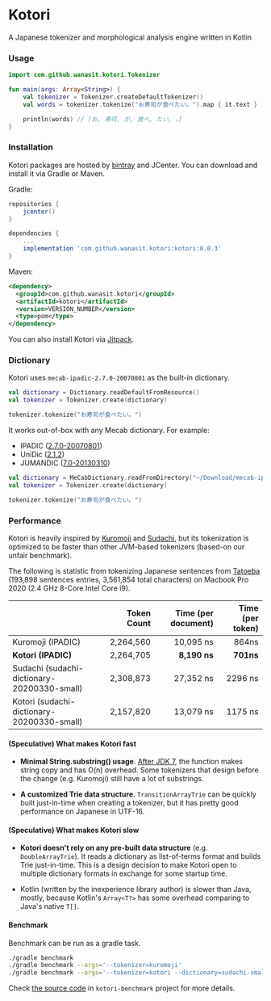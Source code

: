 # Kotori
A Japanese tokenizer and morphological analysis engine written in Kotlin

### Usage

```kotlin
import com.github.wanasit.kotori.Tokenizer

fun main(args: Array<String>) {
    val tokenizer = Tokenizer.createDefaultTokenizer()
    val words = tokenizer.tokenize("お寿司が食べたい。").map { it.text }

    println(words) // [お, 寿司, が, 食べ, たい, 。]
}
```

### Installation

Kotori packages are hosted by [bintray](https://bintray.com/beta/#/wanasit/maven/Kotori?tab=overview) and JCenter.
You can download and install it via Gradle or Maven.

Gradle:
```groovy
repositories {
    jcenter()
}

dependencies {
    ...
    implementation 'com.github.wanasit.kotori:kotori:0.0.3'
}
```

Maven:
```xml
<dependency>
  <groupId>com.github.wanasit.kotori</groupId>
  <artifactId>kotori</artifactId>
  <version>VERSION_NUMBER</version>
  <type>pom</type>
</dependency>
```

You can also install Kotori via [Jitpack](https://jitpack.io/#wanasit/kotori). 

### Dictionary 

Kotori uses `mecab-ipadic-2.7.0-20070801` as the built-in dictionary.

```kotlin
val dictionary = Dictionary.readDefaultFromResource()
val tokenizer = Tokenizer.create(dictionary)

tokenizer.tokenize("お寿司が食べたい。")
```

It works out-of-box with any Mecab dictionary. For example:
* IPADIC ([2.7.0-20070801](http://atilika.com/releases/mecab-ipadic/mecab-ipadic-2.7.0-20070801.tar.gz))
* UniDic ([2.1.2](http://atilika.com/releases/unidic-mecab/unidic-mecab-2.1.2_src.zip))
* JUMANDIC ([7.0-20130310](http://atilika.com/releases/mecab-jumandic/mecab-jumandic-7.0-20130310.tar.gz))

```kotlin
val dictionary = MeCabDictionary.readFromDirectory("~/Download/mecab-ipadic-2.7.0-20070801")
val tokenizer = Tokenizer.create(dictionary)

tokenizer.tokenize("お寿司が食べたい。")
```

### Performance

Kotori is heavily inspired by [Kuromoji](https://github.com/atilika/kuromoji) and [Sudachi](https://github.com/WorksApplications/Sudachi), 
but its tokenization is optimized to be faster than other JVM-based tokenizers (based-on our unfair benchmark).

The following is statistic from tokenizing Japanese sentences from [Tatoeba](https://tatoeba.org/eng/) 
(193,898 sentences entries, 3,561,854 total characters) on Macbook Pro 2020 (2.4 GHz 8-Core Intel Core i9).

|   |  Token Count  | Time (per document) |  Time (per token)  |
|---|---:|---:|---:|
|Kuromoji (IPADIC) | 2,264,560 | 10,095 ns| 864ns |
|**Kotori (IPADIC)**   | 2,264,705 | **8,190 ns**| **701ns** |
|Sudachi (sudachi-dictionary-20200330-small)   | 2,308,873 | 27,352 ns| 2296 ns |
|Kotori (sudachi-dictionary-20200330-small)   | 2,157,820 | 13,079 ns| 1175 ns |

#### (Speculative) What makes Kotori fast

* **Minimal String.substring() usage**. [After JDK 7](https://www.programcreek.com/2013/09/the-substring-method-in-jdk-6-and-jdk-7/), 
the function makes string copy and has O(n) overhead. Some tokenizers that design before the change (e.g. Kuromoji) still have a lot of substrings.

* **A customized Trie data structure**. 
`TransitionArrayTrie` can be quickly built just-in-time when creating a tokenizer,
but it has pretty good performance on Japanese in UTF-16.

#### (Speculative) What makes Kotori slow

* **Kotori doesn't rely on any pre-built data structure** (e.g. `DoubleArrayTrie`). 
It reads a dictionary as list-of-terms format and builds Trie just-in-time.
This is a design decision to make Kotori open to multiple dictionary formats in exchange for some startup time.

* Kotlin (written by the inexperience library author) is slower than Java, 
mostly, because Kotlin's `Array<T?>` has some overhead comparing to Java's native `T[]`.

#### Benchmark

Benchmark can be run as a gradle task.

```bash
./gradle benchmark
./gradle benchmark --args='--tokenizer=kuromoji'
./gradle benchmark --args='--tokenizer=kotori --dictionary=sudachi-small'
```

Check [the source code](https://github.com/wanasit/kotori/blob/master/kotori-benchmark/src/main/kotlin/com/github/wanasit/kotori/benchmark/Benchmark.kt) 
in `kotori-benchmark` project for more details.

